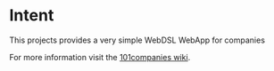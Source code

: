 # Intent
This projects provides a very simple WebDSL WebApp for companies

For more information visit the [101companies wiki](http://www.101companies.org).